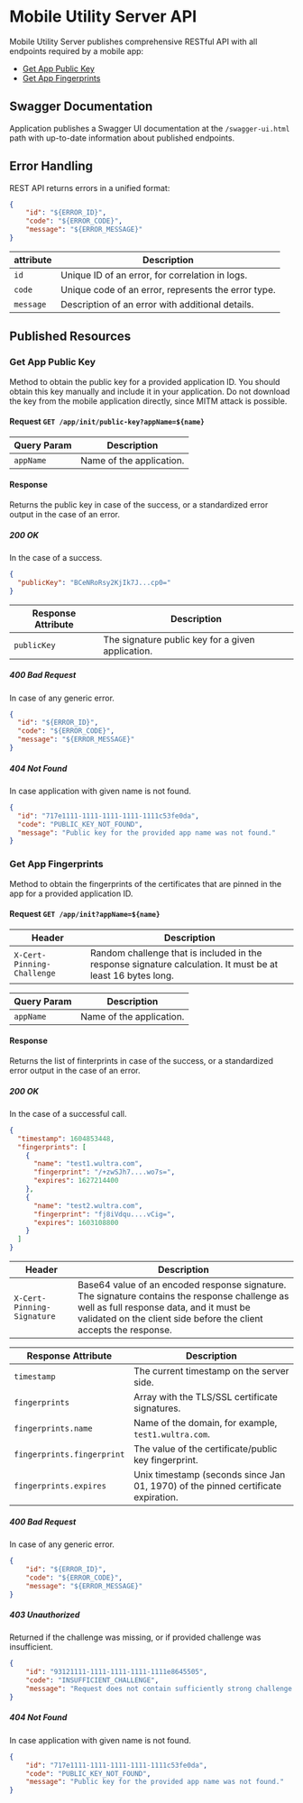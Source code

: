 # Mobile Utility Server API

Mobile Utility Server publishes comprehensive RESTful API with all endpoints required by a mobile app:

- [Get App Public Key](#get-app-public-key)
- [Get App Fingerprints](#get-app-fingerprints)

## Swagger Documentation

Application publishes a Swagger UI documentation at the `/swagger-ui.html` path with up-to-date information about published endpoints.

## Error Handling

REST API returns errors in a unified format:

```json
{
    "id": "${ERROR_ID}",
    "code": "${ERROR_CODE}",
    "message": "${ERROR_MESSAGE}"
}
```

| attribute | Description |
|---|---|
| `id` | Unique ID of an error, for correlation in logs. |
| `code` | Unique code of an error, represents the error type. |
| `message` | Description of an error with additional details. |

## Published Resources

### Get App Public Key

Method to obtain the public key for a provided application ID. You should obtain this key manually and include it in your application. Do not download the key from the mobile application directly, since MITM attack is possible.

#### Request `GET /app/init/public-key?appName=${name}`

| Query Param | Description |
|---|---|
| `appName` | Name of the application. |

#### Response

Returns the public key in case of the success, or a standardized error output in the case of an error.

##### 200 OK

In the case of a success.

```json
{
  "publicKey": "BCeNRoRsy2KjIk7J...cp0="
}
```

| Response Attribute | Description |
|---|---|
| `publicKey` | The signature public key for a given application. |

##### 400 Bad Request

In case of any generic error.

```json
{
  "id": "${ERROR_ID}",
  "code": "${ERROR_CODE}",
  "message": "${ERROR_MESSAGE}"
}
```

##### 404 Not Found

In case application with given name is not found.

```json
{
  "id": "717e1111-1111-1111-1111-1111c53fe0da",
  "code": "PUBLIC_KEY_NOT_FOUND",
  "message": "Public key for the provided app name was not found."
}
```

### Get App Fingerprints

Method to obtain the fingerprints of the certificates that are pinned in the app for a provided application ID.

#### Request `GET /app/init?appName=${name}`

| Header | Description |
|---|---|
| `X-Cert-Pinning-Challenge` | Random challenge that is included in the response signature calculation. It must be at least 16 bytes long. |

| Query Param | Description |
|---|---|
| `appName` | Name of the application. |

#### Response

Returns the list of finterprints in case of the success, or a standardized error output in the case of an error.

##### 200 OK

In the case of a successful call.

```json
{
  "timestamp": 1604853448,
  "fingerprints": [
    {
      "name": "test1.wultra.com",
      "fingerprint": "/+zwSJh7....wo7s=",
      "expires": 1627214400
    },
    {
      "name": "test2.wultra.com",
      "fingerprint": "fj8iVdqu....vCig=",
      "expires": 1603108800
    }
  ]
}
```

| Header | Description |
|---|---|
| `X-Cert-Pinning-Signature` | Base64 value of an encoded response signature. The signature contains the response challenge as well as full response data, and it must be validated on the client side before the client accepts the response. |

| Response Attribute | Description |
|---|---|
| `timestamp` | The current timestamp on the server side. |
| `fingerprints` | Array with the TLS/SSL certificate signatures. |
| `fingerprints.name` | Name of the domain, for example, `test1.wultra.com`. |
| `fingerprints.fingerprint` | The value of the certificate/public key fingerprint. |
| `fingerprints.expires` | Unix timestamp (seconds since Jan 01, 1970) of the pinned certificate expiration. |

##### 400 Bad Request

In case of any generic error.

```json
{
    "id": "${ERROR_ID}",
    "code": "${ERROR_CODE}",
    "message": "${ERROR_MESSAGE}"
}
```

##### 403 Unauthorized

Returned if the challenge was missing, or if provided challenge was insufficient.

```json
{
    "id": "93121111-1111-1111-1111-1111e8645505",
    "code": "INSUFFICIENT_CHALLENGE",
    "message": "Request does not contain sufficiently strong challenge header, 16B is required at least."
}
```

##### 404 Not Found

In case application with given name is not found.

```json
{
    "id": "717e1111-1111-1111-1111-1111c53fe0da",
    "code": "PUBLIC_KEY_NOT_FOUND",
    "message": "Public key for the provided app name was not found."
}
```
